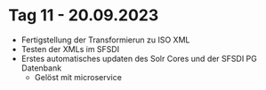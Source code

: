 # Tag 11 - 20.09.2023
- Fertigstellung der Transformierun zu ISO XML
- Testen der XMLs im SFSDI
- Erstes automatisches updaten des Solr Cores und der SFSDI PG Datenbank
  - Gelöst mit microservice